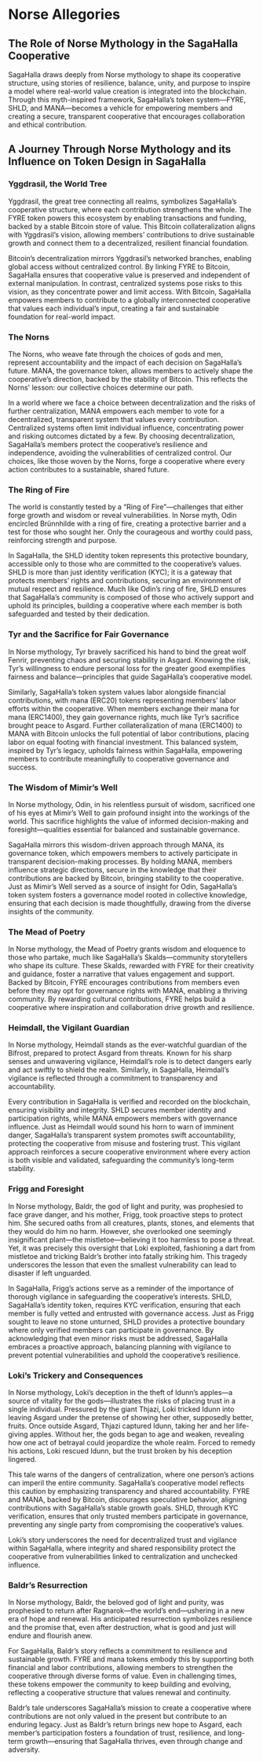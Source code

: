 # Norse Allegories

## The Role of Norse Mythology in the SagaHalla Cooperative

SagaHalla draws deeply from Norse mythology to shape its cooperative structure, using stories of resilience, balance, unity, and purpose to inspire a model where real-world value creation is integrated into the blockchain. Through this myth-inspired framework, SagaHalla’s token system—FYRE, SHLD, and MANA—becomes a vehicle for empowering members and creating a secure, transparent cooperative that encourages collaboration and ethical contribution.

## A Journey Through Norse Mythology and its Influence on Token Design in SagaHalla

### Yggdrasil, the World Tree

Yggdrasil, the great tree connecting all realms, symbolizes SagaHalla’s cooperative structure, where each contribution strengthens the whole. The FYRE token powers this ecosystem by enabling transactions and funding, backed by a stable Bitcoin store of value. This Bitcoin collateralization aligns with Yggdrasil’s vision, allowing members’ contributions to drive sustainable growth and connect them to a decentralized, resilient financial foundation.

Bitcoin’s decentralization mirrors Yggdrasil’s networked branches, enabling global access without centralized control. By linking FYRE to Bitcoin, SagaHalla ensures that cooperative value is preserved and independent of external manipulation. In contrast, centralized systems pose risks to this vision, as they concentrate power and limit access. With Bitcoin, SagaHalla empowers members to contribute to a globally interconnected cooperative that values each individual’s input, creating a fair and sustainable foundation for real-world impact.

### The Norns

The Norns, who weave fate through the choices of gods and men, represent accountability and the impact of each decision on SagaHalla’s future. MANA, the governance token, allows members to actively shape the cooperative’s direction, backed by the stability of Bitcoin. This reflects the Norns' lesson: our collective choices determine our path.

In a world where we face a choice between decentralization and the risks of further centralization, MANA empowers each member to vote for a decentralized, transparent system that values every contribution. Centralized systems often limit individual influence, concentrating power and risking outcomes dictated by a few. By choosing decentralization, SagaHalla’s members protect the cooperative’s resilience and independence, avoiding the vulnerabilities of centralized control. Our choices, like those woven by the Norns, forge a cooperative where every action contributes to a sustainable, shared future.

### The Ring of Fire

The world is constantly tested by a “Ring of Fire”—challenges that either forge growth and wisdom or reveal vulnerabilities. In Norse myth, Odin encircled Brünnhilde with a ring of fire, creating a protective barrier and a test for those who sought her. Only the courageous and worthy could pass, reinforcing strength and purpose.

In SagaHalla, the SHLD identity token represents this protective boundary, accessible only to those who are committed to the cooperative’s values. SHLD is more than just identity verification (KYC); it is a gateway that protects members’ rights and contributions, securing an environment of mutual respect and resilience. Much like Odin’s ring of fire, SHLD ensures that SagaHalla’s community is composed of those who actively support and uphold its principles, building a cooperative where each member is both safeguarded and tested by their dedication.

### Tyr and the Sacrifice for Fair Governance

In Norse mythology, Tyr bravely sacrificed his hand to bind the great wolf Fenrir, preventing chaos and securing stability in Asgard. Knowing the risk, Tyr’s willingness to endure personal loss for the greater good exemplifies fairness and balance—principles that guide SagaHalla’s cooperative model.

Similarly, SagaHalla’s token system values labor alongside financial contributions, with mana (ERC20) tokens representing members’ labor efforts within the cooperative. When members exchange their mana for mana (ERC1400), they gain governance rights, much like Tyr’s sacrifice brought peace to Asgard. Further collateralization of mana (ERC1400) to MANA with Bitcoin unlocks the full potential of labor contributions, placing labor on equal footing with financial investment. This balanced system, inspired by Tyr’s legacy, upholds fairness within SagaHalla, empowering members to contribute meaningfully to cooperative governance and success.

### The Wisdom of Mimir’s Well

In Norse mythology, Odin, in his relentless pursuit of wisdom, sacrificed one of his eyes at Mimir’s Well to gain profound insight into the workings of the world. This sacrifice highlights the value of informed decision-making and foresight—qualities essential for balanced and sustainable governance.

SagaHalla mirrors this wisdom-driven approach through MANA, its governance token, which empowers members to actively participate in transparent decision-making processes. By holding MANA, members influence strategic directions, secure in the knowledge that their contributions are backed by Bitcoin, bringing stability to the cooperative. Just as Mimir’s Well served as a source of insight for Odin, SagaHalla’s token system fosters a governance model rooted in collective knowledge, ensuring that each decision is made thoughtfully, drawing from the diverse insights of the community.

### The Mead of Poetry

In Norse mythology, the Mead of Poetry grants wisdom and eloquence to those who partake, much like SagaHalla’s Skalds—community storytellers who shape its culture. These Skalds, rewarded with FYRE for their creativity and guidance, foster a narrative that values engagement and support. Backed by Bitcoin, FYRE encourages contributions from members even before they may opt for governance rights with MANA, enabling a thriving community. By rewarding cultural contributions, FYRE helps build a cooperative where inspiration and collaboration drive growth and resilience.

### Heimdall, the Vigilant Guardian

In Norse mythology, Heimdall stands as the ever-watchful guardian of the Bifrost, prepared to protect Asgard from threats. Known for his sharp senses and unwavering vigilance, Heimdall’s role is to detect dangers early and act swiftly to shield the realm. Similarly, in SagaHalla, Heimdall’s vigilance is reflected through a commitment to transparency and accountability.

Every contribution in SagaHalla is verified and recorded on the blockchain, ensuring visibility and integrity. SHLD secures member identity and participation rights, while MANA empowers members with governance influence. Just as Heimdall would sound his horn to warn of imminent danger, SagaHalla’s transparent system promotes swift accountability, protecting the cooperative from misuse and fostering trust. This vigilant approach reinforces a secure cooperative environment where every action is both visible and validated, safeguarding the community’s long-term stability.

### Frigg and Foresight

In Norse mythology, Baldr, the god of light and purity, was prophesied to face grave danger, and his mother, Frigg, took proactive steps to protect him. She secured oaths from all creatures, plants, stones, and elements that they would do him no harm. However, she overlooked one seemingly insignificant plant—the mistletoe—believing it too harmless to pose a threat. Yet, it was precisely this oversight that Loki exploited, fashioning a dart from mistletoe and tricking Baldr’s brother into fatally striking him. This tragedy underscores the lesson that even the smallest vulnerability can lead to disaster if left unguarded.

In SagaHalla, Frigg’s actions serve as a reminder of the importance of thorough vigilance in safeguarding the cooperative’s interests. SHLD, SagaHalla’s identity token, requires KYC verification, ensuring that each member is fully vetted and entrusted with governance access. Just as Frigg sought to leave no stone unturned, SHLD provides a protective boundary where only verified members can participate in governance. By acknowledging that even minor risks must be addressed, SagaHalla embraces a proactive approach, balancing planning with vigilance to prevent potential vulnerabilities and uphold the cooperative’s resilience.

### Loki’s Trickery and Consequences

In Norse mythology, Loki’s deception in the theft of Idunn’s apples—a source of vitality for the gods—illustrates the risks of placing trust in a single individual. Pressured by the giant Thjazi, Loki tricked Idunn into leaving Asgard under the pretense of showing her other, supposedly better, fruits. Once outside Asgard, Thjazi captured Idunn, taking her and her life-giving apples. Without her, the gods began to age and weaken, revealing how one act of betrayal could jeopardize the whole realm. Forced to remedy his actions, Loki rescued Idunn, but the trust broken by his deception lingered.

This tale warns of the dangers of centralization, where one person’s actions can imperil the entire community. SagaHalla’s cooperative model reflects this caution by emphasizing transparency and shared accountability. FYRE and MANA, backed by Bitcoin, discourages speculative behavior, aligning contributions with SagaHalla’s stable growth goals. SHLD, through KYC verification, ensures that only trusted members participate in governance, preventing any single party from compromising the cooperative’s values.

Loki’s story underscores the need for decentralized trust and vigilance within SagaHalla, where integrity and shared responsibility protect the cooperative from vulnerabilities linked to centralization and unchecked influence.

### Baldr’s Resurrection

In Norse mythology, Baldr, the beloved god of light and purity, was prophesied to return after Ragnarok—the world’s end—ushering in a new era of hope and renewal. His anticipated resurrection symbolizes resilience and the promise that, even after destruction, what is good and just will endure and flourish anew.

For SagaHalla, Baldr’s story reflects a commitment to resilience and sustainable growth. FYRE and mana tokens embody this by supporting both financial and labor contributions, allowing members to strengthen the cooperative through diverse forms of value. Even in challenging times, these tokens empower the community to keep building and evolving, reflecting a cooperative structure that values renewal and continuity.

Baldr’s tale underscores SagaHalla’s mission to create a cooperative where contributions are not only valued in the present but contribute to an enduring legacy. Just as Baldr’s return brings new hope to Asgard, each member’s participation fosters a foundation of trust, resilience, and long-term growth—ensuring that SagaHalla thrives, even through change and adversity.
